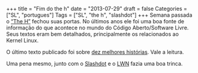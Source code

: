 +++
title = "Fim do the h"
date = "2013-07-29"
draft = false
Categories = ["SL", "portugues"]
Tags = ["SL", "the h", "slashdot"]
+++
Semana passada o [“The H”](http://www.h-online.com/) fechou suas portas.
No últimos anos ele foi uma boa fonte de informação do que acontece no
mundo do Código Aberto/Software Livre. Seus textos eram bem detalhados,
principalmente os relacionados ao Kernel Linux.

O último texto publicado foi sobre [dez melhores
histórias](http://www.h-online.com/features/The-Final-H-Roundup-1919816.html).
Vale a leitura.

Uma pena mesmo, junto com o [Slashdot](http://slashdot.org/) e o
[LWN](http://lwn.net/) fazia uma boa trinca.
